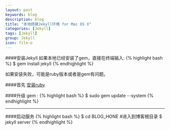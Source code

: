 ```yaml
---
layout: post
keywords: blog
description: blog
title: "本地搭建Jekyll环境 for Mac OS X"
categories: [Jekyll]
tags: [Jekyll]
group: Jekyll
icon: file-o
---
```

####安装Jekyll
如果本地已经安装了gem，直接在终端输入: 
{% highlight bash %}
$ gem install jekyll
{% endhighlight %}

如果安装失败，可能是ruby版本或者是gem有问题。

####首先 [安装ruby](../../../../../rvm/2014/04/22/rubyrailsrvm/)

####升级 gem :
{% highlight bash %}
$ sudo gem update --system
{% endhighlight %}

***
####启动服务
{% highlight bash %}
$ cd BLOG_HONE      #进入到博客根目录
$ jekyll server
{% endhighlight %}